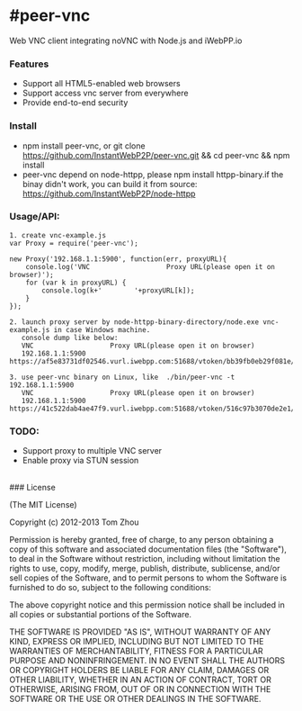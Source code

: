 #peer-vnc
==========

Web VNC client integrating noVNC with Node.js and iWebPP.io

### Features

* Support all HTML5-enabled web browsers
* Support access vnc server from everywhere
* Provide end-to-end security

### Install
* npm install peer-vnc, or git clone https://github.com/InstantWebP2P/peer-vnc.git && cd peer-vnc && npm install
* peer-vnc depend on node-httpp, please npm install httpp-binary.if the binay didn't work, you can build it from source:
  https://github.com/InstantWebP2P/node-httpp

### Usage/API:

    1. create vnc-example.js
    var Proxy = require('peer-vnc');
    
    new Proxy('192.168.1.1:5900', function(err, proxyURL){
        console.log('VNC                   Proxy URL(please open it on browser)');
        for (var k in proxyURL) {
            console.log(k+'        '+proxyURL[k]);
        }
    });
    
    2. launch proxy server by node-httpp-binary-directory/node.exe vnc-example.js in case Windows machine.
       console dump like below:
       VNC                   Proxy URL(please open it on browser)
       192.168.1.1:5900        https://af5e83731df02546.vurl.iwebpp.com:51688/vtoken/bb39fb0eb29f081e/peervnc
       
    3. use peer-vnc binary on Linux, like  ./bin/peer-vnc -t 192.168.1.1:5900
       VNC                   Proxy URL(please open it on browser)
       192.168.1.1:5900        https://41c522dab4ae47f9.vurl.iwebpp.com:51688/vtoken/516c97b3070de2e1/peervnc

### TODO:

* Support proxy to multiple VNC server
* Enable proxy via STUN session

<br/>
### License

(The MIT License)

Copyright (c) 2012-2013 Tom Zhou

Permission is hereby granted, free of charge, to any person obtaining a copy of this software and associated documentation files (the "Software"), to deal in the Software without restriction, including without limitation the rights to use, copy, modify, merge, publish, distribute, sublicense, and/or sell copies of the Software, and to permit persons to whom the Software is furnished to do so, subject to the following conditions:

The above copyright notice and this permission notice shall be included in all copies or substantial portions of the Software.

THE SOFTWARE IS PROVIDED "AS IS", WITHOUT WARRANTY OF ANY KIND, EXPRESS OR IMPLIED, INCLUDING BUT NOT LIMITED TO THE WARRANTIES OF MERCHANTABILITY, FITNESS FOR A PARTICULAR PURPOSE AND NONINFRINGEMENT. IN NO EVENT SHALL THE AUTHORS OR COPYRIGHT HOLDERS BE LIABLE FOR ANY CLAIM, DAMAGES OR OTHER LIABILITY, WHETHER IN AN ACTION OF CONTRACT, TORT OR OTHERWISE, ARISING FROM, OUT OF OR IN CONNECTION WITH THE SOFTWARE OR THE USE OR OTHER DEALINGS IN THE SOFTWARE.
